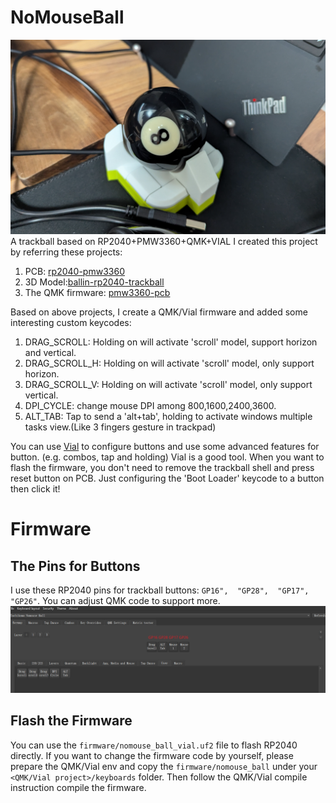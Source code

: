 # NoMouseBall

![trackball](images/trackball.png)
A trackball based on RP2040+PMW3360+QMK+VIAL
I created this project by referring these projects:

1. PCB: [rp2040-pmw3360](https://github.com/jfedor2/rp2040-pmw3360) 
2. 3D Model:[ballin-rp2040-trackball](https://github.com/SamIAm2000/ballin-rp2040-trackball/tree/main) 
3. The QMK firmware: [pmw3360-pcb](https://github.com/siderakb/pmw3360-pcb/tree/main/firmware/qmk/pmw3360_rp2040) 

Based on above projects, I create a QMK/Vial firmware and added some interesting custom keycodes: 
1. DRAG_SCROLL: Holding on will activate 'scroll' model, support horizon and vertical.
2. DRAG_SCROLL_H: Holding on will activate 'scroll' model, only support horizon.
3. DRAG_SCROLL_V: Holding on will activate 'scroll' model, only support vertical.
4. DPI_CYCLE: change mouse DPI among 800,1600,2400,3600.
3. ALT_TAB: Tap to send a 'alt+tab', holding to activate windows multiple tasks view.(Like 3 fingers gesture in trackpad)

You can use [Vial](https://vial.rocks/) to configure buttons and use some advanced features for button. (e.g. combos, tap and holding)
Vial is a good tool. When you want to flash the firmware, you don't need to remove the trackball shell and press reset button on PCB. Just configuring the 'Boot Loader' keycode to a button then click it!


# Firmware

## The Pins for Buttons

I use these RP2040 pins for trackball buttons: `GP16",  "GP28",  "GP17",  "GP26"`. You can adjust QMK code to support more.
![keys](images/keys.png)

## Flash the Firmware

You can use the `firmware/nomouse_ball_vial.uf2` file to flash RP2040 directly.
If you want to change the firmware code by yourself, please prepare the QMK/Vial env and copy the `firmware/nomouse_ball` under your `<QMK/Vial project>/keyboards` folder. Then follow the QMK/Vial compile instruction compile the firmware.
